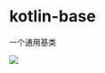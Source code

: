 # kotlin-base
一个通用基类

[![](https://jitpack.io/v/sweven-tears/kotlin-base.svg)](https://jitpack.io/#sweven-tears/kotlin-base)

